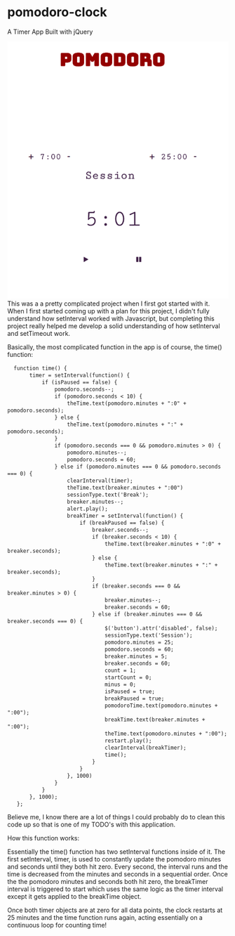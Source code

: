 # pomodoro-clock
A Timer App Built with jQuery

![Pomodoro Clock](pomodoro.png)
This was a a pretty complicated project when I first got started with it. When I first started coming up with a plan for this project, I didn't fully understand how setInterval worked with Javascript, but completing this project really helped me develop a solid understanding of how setInterval and setTimeout work.

Basically, the most complicated function in the app is of course, the time() function:

      function time() {
           timer = setInterval(function() {
               if (isPaused == false) {
                   pomodoro.seconds--;
                   if (pomodoro.seconds < 10) {
                       theTime.text(pomodoro.minutes + ":0" + pomodoro.seconds);
                   } else {
                       theTime.text(pomodoro.minutes + ":" + pomodoro.seconds);
                   }
                   if (pomodoro.seconds === 0 && pomodoro.minutes > 0) {
                       pomodoro.minutes--;
                       pomodoro.seconds = 60;
                   } else if (pomodoro.minutes === 0 && pomodoro.seconds === 0) {
                       clearInterval(timer);
                       theTime.text(breaker.minutes + ":00")
                       sessionType.text('Break');
                       breaker.minutes--;
                       alert.play();
                       breakTimer = setInterval(function() {
                           if (breakPaused == false) {
                               breaker.seconds--;
                               if (breaker.seconds < 10) {
                                   theTime.text(breaker.minutes + ":0" + breaker.seconds);
                               } else {
                                   theTime.text(breaker.minutes + ":" + breaker.seconds);
                               }
                               if (breaker.seconds === 0 && breaker.minutes > 0) {
                                   breaker.minutes--;
                                   breaker.seconds = 60;
                               } else if (breaker.minutes === 0 && breaker.seconds === 0) {
                                   $('button').attr('disabled', false);
                                   sessionType.text('Session');
                                   pomodoro.minutes = 25;
                                   pomodoro.seconds = 60;
                                   breaker.minutes = 5;
                                   breaker.seconds = 60;
                                   count = 1;
                                   startCount = 0;
                                   minus = 0;
                                   isPaused = true;
                                   breakPaused = true;
                                   pomodoroTime.text(pomodoro.minutes + ":00");
                                   breakTime.text(breaker.minutes + ":00");
                                   theTime.text(pomodoro.minutes + ":00");
                                   restart.play();
                                   clearInterval(breakTimer);
                                   time();
                               }
                           }
                       }, 1000)
                   }
               }
           }, 1000);
       };
    
Believe me, I know there are a lot of things I could probably do to clean this code up so that is one of my TODO's with this application. 

How this function works: 

Essentially the time() function has two setInterval functions inside of it. The first setInterval, timer, is used to constantly update the pomodoro minutes and seconds until they both hit zero. Every second, the interval runs and the time is decreased from the minutes and seconds in a sequential order. Once the the pomodoro minutes and seconds both hit zero, the breakTimer interval is triggered to start which uses the same logic as the timer interval except it gets applied to the breakTime object.

Once both timer objects are at zero for all data points, the clock restarts at 25 minutes and the time function runs again, acting essentially on a continuous loop for counting time! 

